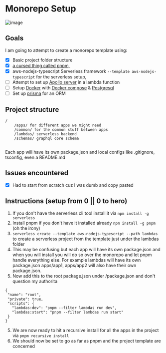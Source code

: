 # Monorepo Setup
![image](https://user-images.githubusercontent.com/91548145/175075804-6f0c80d6-059f-4e2c-9410-39a38e14c3d0.png)
## Goals

 I am going to attempt to create a monorepo template using:
 - [x] Basic project folder structure
 - [x]  [a cursed thing called pnpm](https://pnpm.io/),
 - [x]  aws-nodejs-typescript Serverless framework `--template aws-nodejs-typescript` for the serverless setup, 
 - [ ]  Attempt to set up [Apollo server](https://itnext.io/how-to-build-a-serverless-apollo-graphql-server-with-aws-lambda-webpack-and-typescript-64a377739208 ) in a lambda function
 - [ ] Setup [Docker](https://docs.docker.com/get-docker/) with [Docker compose](https://docs.docker.com/compose/install/compose-plugin/) & [Postgresql](https://hub.docker.com/_/postgres)
 - [ ] Set up [prisma](https://www.prisma.io/docs/getting-started/setup-prisma) for an ORM
## Project structure
```
/
	/apps/ for different apps we might need
	/common/ for the common stuff between apps
	/lambdas/ serverless backend
	/schemas/ graphql core schema
	
```
Each app will have its own package.json and local configs like .gitignore, tsconfig, even a README.md

## Issues encountered
 - [x] Had to start from scratch cuz I was dumb and copy pasted
## Instructions (setup from 0 || 0 to hero) 
1) If you don't have the serverless cli tool install it via `npm install -g serverless`
2) Install pnpm if you don't have it installed already `npm install -g pnpm`  (oh the irony)
3) `serverless create --template aws-nodejs-typescript --path lambdas ` to create a serverless project from the template just under the lambdas folder
4) This may be confusing but each app will have its own package.json and when you will install you will do so over the monorepo and let pnpm handle everything else. For example lambdas will have its own package.json apps/app1, apps/app2 will also have their own package.json.
5) Now add this to the root package.json under /package.json and don't question my authorita
 ```
 {
  "name": "root",
  "private": true,
  "scripts": {
    "lambdas:dev": "pnpm --filter lambdas run dev",
    "lambdas:start": "pnpm --filter lambdas run start"
  }
} 
```
5) We are now ready to hit a recursive install for all the apps in the project via `pnpm recursive install`
6) We should now be set to go as far as pnpm and the project template are concerned
